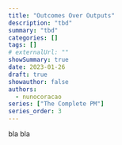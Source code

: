 ```yaml
---
title: "Outcomes Over Outputs"
description: "tbd"
summary: "tbd"
categories: []
tags: []
# externalUrl: ""
showSummary: true
date: 2023-01-26
draft: true
showauthor: false
authors:
  - nunocoracao
series: ["The Complete PM"]
series_order: 3
---
```



bla bla